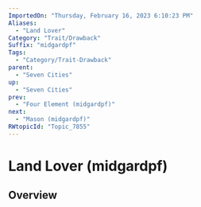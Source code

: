```yaml
---
ImportedOn: "Thursday, February 16, 2023 6:10:23 PM"
Aliases:
  - "Land Lover"
Category: "Trait/Drawback"
Suffix: "midgardpf"
Tags:
  - "Category/Trait-Drawback"
parent:
  - "Seven Cities"
up:
  - "Seven Cities"
prev:
  - "Four Element (midgardpf)"
next:
  - "Mason (midgardpf)"
RWtopicId: "Topic_7855"
---
```

# Land Lover (midgardpf)
## Overview
